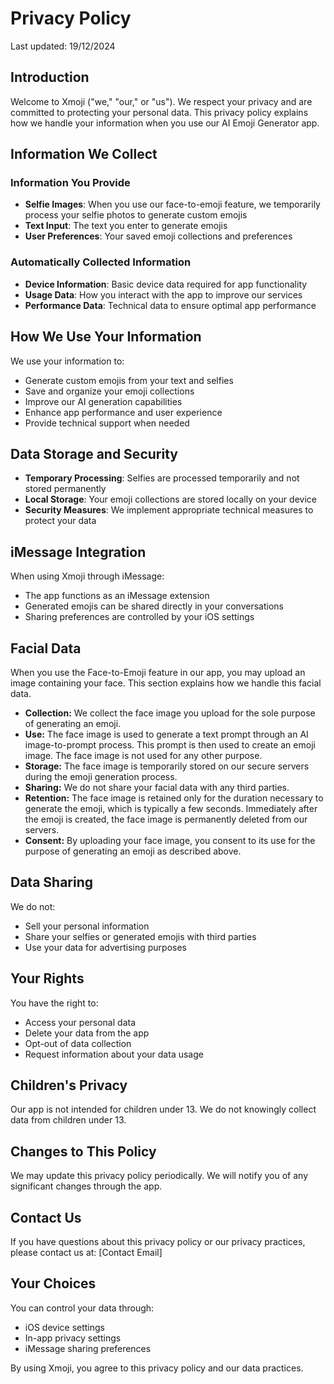 # Privacy Policy

Last updated: 19/12/2024

## Introduction

Welcome to Xmoji ("we," "our," or "us"). We respect your privacy and are committed to protecting your personal data. This privacy policy explains how we handle your information when you use our AI Emoji Generator app.

## Information We Collect

### Information You Provide
- **Selfie Images**: When you use our face-to-emoji feature, we temporarily process your selfie photos to generate custom emojis
- **Text Input**: The text you enter to generate emojis
- **User Preferences**: Your saved emoji collections and preferences

### Automatically Collected Information
- **Device Information**: Basic device data required for app functionality
- **Usage Data**: How you interact with the app to improve our services
- **Performance Data**: Technical data to ensure optimal app performance

## How We Use Your Information

We use your information to:
- Generate custom emojis from your text and selfies
- Save and organize your emoji collections
- Improve our AI generation capabilities
- Enhance app performance and user experience
- Provide technical support when needed

## Data Storage and Security

- **Temporary Processing**: Selfies are processed temporarily and not stored permanently
- **Local Storage**: Your emoji collections are stored locally on your device
- **Security Measures**: We implement appropriate technical measures to protect your data

## iMessage Integration

When using Xmoji through iMessage:
- The app functions as an iMessage extension
- Generated emojis can be shared directly in your conversations
- Sharing preferences are controlled by your iOS settings

## Facial Data

When you use the Face-to-Emoji feature in our app, you may upload an image containing your face. This section explains how we handle this facial data.

- **Collection:** We collect the face image you upload for the sole purpose of generating an emoji.
- **Use:** The face image is used to generate a text prompt through an AI image-to-prompt process. This prompt is then used to create an emoji image. The face image is not used for any other purpose.
- **Storage:** The face image is temporarily stored on our secure servers during the emoji generation process.
- **Sharing:** We do not share your facial data with any third parties.
- **Retention:** The face image is retained only for the duration necessary to generate the emoji, which is typically a few seconds. Immediately after the emoji is created, the face image is permanently deleted from our servers.
- **Consent:** By uploading your face image, you consent to its use for the purpose of generating an emoji as described above.

## Data Sharing

We do not:
- Sell your personal information
- Share your selfies or generated emojis with third parties
- Use your data for advertising purposes

## Your Rights

You have the right to:
- Access your personal data
- Delete your data from the app
- Opt-out of data collection
- Request information about your data usage

## Children's Privacy

Our app is not intended for children under 13. We do not knowingly collect data from children under 13.

## Changes to This Policy

We may update this privacy policy periodically. We will notify you of any significant changes through the app.

## Contact Us

If you have questions about this privacy policy or our privacy practices, please contact us at:
[Contact Email]

## Your Choices

You can control your data through:
- iOS device settings
- In-app privacy settings
- iMessage sharing preferences

By using Xmoji, you agree to this privacy policy and our data practices.
